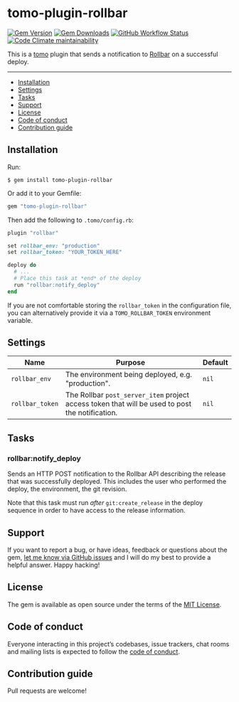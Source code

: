 # tomo-plugin-rollbar

[![Gem Version](https://img.shields.io/gem/v/tomo-plugin-rollbar)](https://rubygems.org/gems/tomo-plugin-rollbar)
[![Gem Downloads](https://img.shields.io/gem/dt/tomo-plugin-rollbar)](https://www.ruby-toolbox.com/projects/tomo-plugin-rollbar)
[![GitHub Workflow Status](https://img.shields.io/github/actions/workflow/status/mattbrictson/tomo-plugin-rollbar/ci.yml)](https://github.com/mattbrictson/tomo-plugin-rollbar/actions/workflows/ci.yml)
[![Code Climate maintainability](https://img.shields.io/codeclimate/maintainability/mattbrictson/tomo-plugin-rollbar)](https://codeclimate.com/github/mattbrictson/tomo-plugin-rollbar)

This is a [tomo](https://github.com/mattbrictson/tomo) plugin that sends a notification to [Rollbar](https://rollbar.com) on a successful deploy.

---

- [Installation](#installation)
- [Settings](#settings)
- [Tasks](#tasks)
- [Support](#support)
- [License](#license)
- [Code of conduct](#code-of-conduct)
- [Contribution guide](#contribution-guide)


## Installation

Run:

```
$ gem install tomo-plugin-rollbar
```

Or add it to your Gemfile:

```ruby
gem "tomo-plugin-rollbar"
```

Then add the following to `.tomo/config.rb`:

```ruby
plugin "rollbar"

set rollbar_env: "production"
set rollbar_token: "YOUR_TOKEN_HERE"

deploy do
  # ...
  # Place this task at *end* of the deploy
  run "rollbar:notify_deploy"
end
```

If you are not comfortable storing the `rollbar_token` in the configuration file, you can alternatively provide it via a `TOMO_ROLLBAR_TOKEN` environment variable.

## Settings

| Name            | Purpose                                                                                         | Default |
| --------------- | ----------------------------------------------------------------------------------------------- | ------- |
| `rollbar_env`   | The environment being deployed, e.g. "production".                                              | `nil`   |
| `rollbar_token` | The Rollbar `post_server_item` project access token that will be used to post the notification. | `nil`   |

## Tasks

### rollbar:notify_deploy

Sends an HTTP POST notification to the Rollbar API describing the release that was successfully deployed. This includes the user who performed the deploy, the environment, the git revision.

Note that this task must run _after_ `git:create_release` in the deploy sequence in order to have access to the release information.

## Support

If you want to report a bug, or have ideas, feedback or questions about the gem, [let me know via GitHub issues](https://github.com/mattbrictson/tomo-plugin-rollbar/issues/new) and I will do my best to provide a helpful answer. Happy hacking!

## License

The gem is available as open source under the terms of the [MIT License](LICENSE.txt).

## Code of conduct

Everyone interacting in this project’s codebases, issue trackers, chat rooms and mailing lists is expected to follow the [code of conduct](CODE_OF_CONDUCT.md).

## Contribution guide

Pull requests are welcome!
